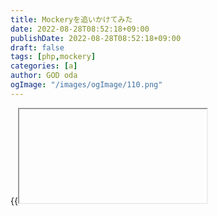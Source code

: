 ```yaml
---
title: Mockeryを追いかけてみた
date: 2022-08-28T08:52:18+09:00
publishDate: 2022-08-28T08:52:18+09:00
draft: false
tags: [php,mockery]
categories: [a]
author: GOD oda
ogImage: "/images/ogImage/110.png"
---
```



{{<iframe href="https://github.com/mockery/mockery" if-url="//iframely.net/Uc0Tscz">}}


# サンプルコード
下記のように書かれたコードを追いかけるとする

```php
<?php

class Test extends TestCase 
{
  public function testFoo()
  {
    \Mockery::mock(FooInterface::class)
  }
}
```

# 処理の流れ
## 1. \Mockery::mock()で始める
モックを作る起点であり、`call_user_func_array`でモックしたクラスを管理するコンテナに対して`mock()`をコールする

1. `self::getContainer()`で`\Mockery\Container`を取得
2. `\Mockery\Container::mock()`をコール

## 2. \Mockery::getContainer()でコンテナ取得
1. `$self::_container`がnullなら`\Mockery\Container`を生成しセットする
2. `\Mockery\Container`はジェネレータ(`\Mockery\Generator\Generator`)とローダー(`\Mockery\Loader\Loader`)に依存する

ジェネレータとローダーはインターフェースなのでデフォルトではそれらを実装した下記クラスがセットされる

- `\Mockery::getGenerator()→getDefaultGenerator()`で取得される`\Mockery\Generator\CachingGenerator`
- `\Mockery::getLoader()->getDefaultLoader()`で取得される`\Mockery\Loader\EvalLoader`



`\Mockery\Generator\CachingGenerator`は`\Mockery\Generator\StringManipulationGenerator`に依存し、後で使うことになる


# 3. \Mockery\Container::mock()の処理
ここが実際にモックを作っている処理の全てになる

大きく分けると次のようになる
- TODO

一旦[L119](https://github.com/mockery/mockery/blob/master/library/Mockery/Container.php#L119)まで飛ばす

1. `\Mockery\Generator\MockConfigurationBuilder`のインスタンスを生成する
2. `setParameterOverrides()`に`\Mockery\Mockery::getConfigration()→getInternalClassMethodParamMaps()`で取得した配列を渡す（デフォルトは空）
3. `setParameterOverrides()`に`\Mockery\Mockery::getConfiguration()->getConstantsMap()`で取得した配列を渡す（デフォルトは空）
4. `array_shift`で`\Mockery\Container::mock()`に渡した引数を1つずつstringかobjectかarrayかそれ以外で処理する（それ以外の場合は例外が投げられる）
5. サンプルでは文字列として処理される

### 文字列での処理
`|`で分割してるから複数まとめて指定できるのかな？

条件分岐は以下の通り
```php
if ($arg === 'null') {
} elseif (strpos($type, ',') && !strpos($type, ']')) {
} elseif (substr($type, 0, 6) == 'alias:') {
} elseif (substr($type, 0, 9) == 'overload:') {
} elseif (substr($type, strlen($type)-1, 1) == ']') {
} elseif (class_exists($type, true) || interface_exists($type, true) || trait_exists($type, true)) {
} elseif (!\Mockery::getConfiguration()->mockingNonExistentMethodsAllowed() && (!class_exists($type, true) && !interface_exists($type, true))) {
    throw new \Mockery\Exception("Mockery can't find '$type' so can't mock it");
} else {
    if (!$this->isValidClassName($type)) {
        throw new \Mockery\Exception('Class name contains invalid characters');
    }
    $builder->addTarget($type);
}
```
サンプルコードはInterfaceなので`interface_exists($type, true)`が真となり、`addTarget()`が呼ばれ`\Mockery\Generator\MockConfigurationBuilder::$targets`に追加される

6. `\Mockery\Generator\MockConfigurationBuilder::addBlackListedMethods($blocks)`が呼ばれる（デフォルトは空配列）
7. `\Mockery\GeneratorMockConfigurationBuilder::$blackListedMethods`に`__consturct()`を入れるか分岐する（入れない場合は`\Mockery\Generator\MockConfigurationBuilder::mockOriginalDestructor`に`true`がセットされる）
8. `\Mockery\Generator\MockConfigurationBuilder::getConfigration()`で`\Mocker\Generator\MockConfigration`のインスタンスを生成する

今までで`\Mockery\Generator\MockConfigurationBuilder`にセットしたものを利用している

9. `\Mockery\Container::getGenerator()->generate($config)`を使いクラス定義のコードを文字列で生成している

この記事の`テンプレートの書き換え`がまさにこの処理

https://toyo.hatenablog.jp/entry/2020/08/10/151148

書き換えが行われる処理は各クラスに実装されている

|クラス|処理内容|
|---|---|
|`Mockery\Generator\StringManipulation\Pass\ClassNamePass`|名前空間とクラス名の置換|
|TODO||

10. 書き換えが完了したら`\Mockery\Container::getLoader()->load($def)`（`$def`は`generate()`の戻り値）でクラスのロードを行う


# 参考
- https://github.com/mockery/mockery
- https://www.php.net/manual/ja/function.call-user-func-array.php
